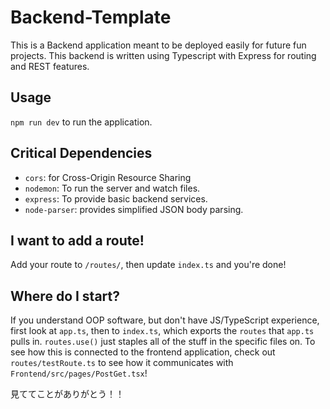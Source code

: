 # Backend-Template
This is a Backend application meant to be deployed easily for future fun projects. This backend is written using Typescript with Express for routing and REST features.

## Usage
`npm run dev` to run the application.

## Critical Dependencies
* `cors`: for Cross-Origin Resource Sharing
* `nodemon`: To run the server and watch files.
* `express`: To provide basic backend services.
* `node-parser`: provides simplified JSON body parsing.

## I want to add a route!
Add your route to `/routes/`, then update `index.ts` and you're done!

## Where do I start?
If you understand OOP software, but don't have JS/TypeScript experience, first look at `app.ts`, then to `index.ts`, which exports the `routes` that `app.ts` pulls in. `routes.use()` just staples all of the stuff in the specific files on. To see how this is connected to the frontend application, check out `routes/testRoute.ts` to see how it communicates with `Frontend/src/pages/PostGet.tsx`!

見ててことがありがとう！！
